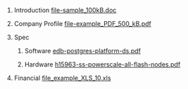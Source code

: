 1. Introduction [file-sample_100kB.doc](file://C:/devel/marktext/docs/samples/file-sample_100kB.doc)

2. Company Profile [file-example_PDF_500_kB.pdf](file://C:/devel/marktext/docs/samples/file-example_PDF_500_kB.pdf)

3. Spec
   
   1. Software [edb-postgres-platform-ds.pdf](file://C:/devel/marktext/docs/samples/edb-postgres-platform-ds.pdf)
   
   2. Hardware [h15963-ss-powerscale-all-flash-nodes.pdf](file://C:/devel/marktext/docs/samples/h15963-ss-powerscale-all-flash-nodes.pdf)

4. Financial [file_example_XLS_10.xls](file://C:/devel/marktext/docs/samples/file_example_XLS_10.xls)
